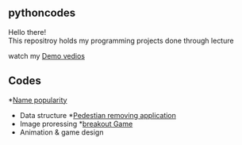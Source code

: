 ## pythoncodes
Hello there!\
This repositroy holds my programming projects done through lecture 

watch my [Demo vedios](https://www.youtube.com/playlist?app=desktop&list=PL6FWNwNPGCE56gP3lxhYPLoUbqE_unUiP)

## Codes 
*[Name popularity](https://github.com/miens37/pythoncodes/blob/main/python/babygraphics.py)
  * Data structure
*[Pedestian removing application](https://github.com/miens37/pythoncodes/blob/main/python/stanCodoshop.py)
  * Image proressing
*[breakout Game](https://github.com/miens37/pythoncodes/blob/main/python/breakout.py)
 * Animation & game design
